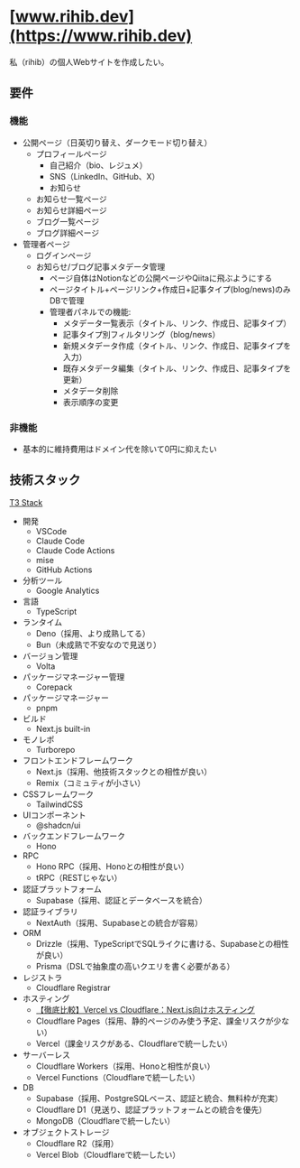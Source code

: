 # [www.rihib.dev](https://www.rihib.dev)

私（rihib）の個人Webサイトを作成したい。

## 要件

### 機能

- 公開ページ（日英切り替え、ダークモード切り替え）
  - プロフィールページ
    - 自己紹介（bio、レジュメ）
    - SNS（LinkedIn、GitHub、X）
    - お知らせ
  - お知らせ一覧ページ
  - お知らせ詳細ページ
  - ブログ一覧ページ
  - ブログ詳細ページ
- 管理者ページ
  - ログインページ
  - お知らせ/ブログ記事メタデータ管理
    - ページ自体はNotionなどの公開ページやQiitaに飛ぶようにする
    - ページタイトル+ページリンク+作成日+記事タイプ(blog/news)のみDBで管理
    - 管理者パネルでの機能:
      - メタデータ一覧表示（タイトル、リンク、作成日、記事タイプ）
      - 記事タイプ別フィルタリング（blog/news）
      - 新規メタデータ作成（タイトル、リンク、作成日、記事タイプを入力）
      - 既存メタデータ編集（タイトル、リンク、作成日、記事タイプを更新）
      - メタデータ削除
      - 表示順序の変更

### 非機能

- 基本的に維持費用はドメイン代を除いて0円に抑えたい

## 技術スタック

[T3 Stack](https://create.t3.gg/ja/introduction)

- 開発
  - VSCode
  - Claude Code
  - Claude Code Actions
  - mise
  - GitHub Actions
- 分析ツール
  - Google Analytics
- 言語
  - TypeScript
- ランタイム
  - Deno（採用、より成熟してる）
  - Bun（未成熟で不安なので見送り）
- バージョン管理
  - Volta
- パッケージマネージャー管理
  - Corepack
- パッケージマネージャー
  - pnpm
- ビルド
  - Next.js built-in
- モノレポ
  - Turborepo
- フロントエンドフレームワーク
  - Next.js（採用、他技術スタックとの相性が良い）
  - Remix（コミュティが小さい）
- CSSフレームワーク
  - TailwindCSS
- UIコンポーネント
  - @shadcn/ui
- バックエンドフレームワーク
  - Hono
- RPC
  - Hono RPC（採用、Honoとの相性が良い）
  - tRPC（RESTじゃない）
- 認証プラットフォーム
  - Supabase（採用、認証とデータベースを統合）
- 認証ライブラリ
  - NextAuth（採用、Supabaseとの統合が容易）
- ORM
  - Drizzle（採用、TypeScriptでSQLライクに書ける、Supabaseとの相性が良い）
  - Prisma（DSLで抽象度の高いクエリを書く必要がある）
- レジストラ
  - Cloudflare Registrar
- ホスティング
  - [【徹底比較】Vercel vs Cloudflare：Next.js向けホスティング](https://qiita.com/syukan3/items/037a5ff83c9282ecd7e8)
  - Cloudflare Pages（採用、静的ページのみ使う予定、課金リスクが少ない）
  - Vercel（課金リスクがある、Cloudflareで統一したい）
- サーバーレス
  - Cloudflare Workers（採用、Honoと相性が良い）
  - Vercel Functions（Cloudflareで統一したい）
- DB
  - Supabase（採用、PostgreSQLベース、認証と統合、無料枠が充実）
  - Cloudflare D1（見送り、認証プラットフォームとの統合を優先）
  - MongoDB（Cloudflareで統一したい）
- オブジェクトストレージ
  - Cloudflare R2（採用）
  - Vercel Blob（Cloudflareで統一したい）
